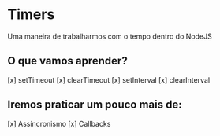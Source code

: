 # Timers

Uma maneira de trabalharmos com o tempo dentro do NodeJS

## O que vamos aprender?

[x] setTimeout
[x] clearTimeout
[x] setInterval
[x] clearInterval

## Iremos praticar um pouco mais de:

[x] Assíncronismo
[x] Callbacks


 